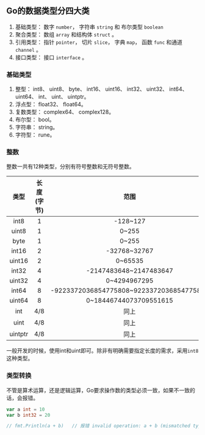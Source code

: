 ## Go的数据类型分四大类

1. 基础类型： 数字 ```number```， 字符串 ```string``` 和 布尔类型 ```boolean```
2. 聚合类型： 数组 ```array``` 和结构体 ```struct``` 。
3. 引用类型： 指针 ```pointer```， 切片 ```slice```， 字典 ```map```， 函数 ```func``` 和通道 ```channel``` 。
4. 接口类型： 接口 ```interface``` 。

### 基础类型

1. 整型： int8、 uint8、 byte、 int16、 uint16、 int32、 uint32、 int64、 uint64、 int、 uint、 uintptr。
2. 浮点型： float32、 float64。
3. 复数类型： complex64、 complex128。
4. 布尔型： bool。
5. 字符串： string。
6. 字符型： rune。

### 整数

整数一共有12种类型，分别有符号整数和无符号整数。

|类型|长度(字节)|范围|
|:---:|:---:|:---:|
|int8|1|-128~127|
|uint8|1|0~255|
|byte|1|0~255|
|int16|2|-32768~32767|
|uint16|2|0~65535|
|int32|4|-2147483648~2147483647|
|uint32|4|0~4294967295|
|int64|8|-9223372036854775808~9223372036854775807|
|uint64|8|0~18446744073709551615|
|int|4/8|同上|
|uint|4/8|同上|
|uintptr|4/8|同上|

一般开发的时候，使用int和uint即可。除非有明确需要指定长度的需求，采用```int8```这种类型。

### 类型转换

不管是算术运算，还是逻辑运算，Go要求操作数的类型必须一致，如果不一致的话，会报错。

``` go
var a int = 10
var b int32 = 20

// fmt.Println(a + b)	// 报错 invalid operation: a + b (mismatched types int and int32)
```



